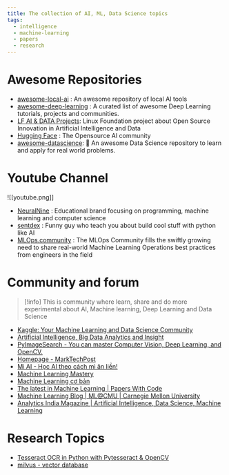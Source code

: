 ```yaml
---
title: The collection of AI, ML, Data Science topics
tags:
  - intelligence
  - machine-learning
  - papers
  - research
---
```

# Awesome Repositories

- [awesome-local-ai](https://github.com/janhq/awesome-local-ai) : An awesome repository of local AI tools
- [awesome-deep-learning](https://github.com/ChristosChristofidis/awesome-deep-learning) : A curated list of awesome Deep Learning tutorials, projects and communities.
- [LF AI & DATA Projects](https://lfaidata.foundation/projects/): Linux Foundation project about Open Source Innovation in Artificial Intelligence and Data
- [Hugging Face](https://huggingface.co/) : The Opensource AI community
- [awesome-datascience](https://github.com/academic/awesome-datascience): 📝 An awesome Data Science repository to learn and apply for real world problems. 

# Youtube Channel

![[youtube.png]]

- [NeuralNine](https://www.youtube.com/c/NeuralNine/featured) : Educational brand focusing on programming, machine learning and computer science
- [sentdex](https://www.youtube.com/c/sentdex/featured) : Funny guy who teach you about build cool stuff with python like AI
- [MLOps.community](https://www.youtube.com/@MLOps/videos) : The MLOps Community fills the swiftly growing need to share real-world Machine Learning Operations best practices from engineers in the field
# Community and forum

>[!info]
>This is community where learn, share and do more experimental about AI, Machine learning, Deep Learning and Data Science

- [Kaggle: Your Machine Learning and Data Science Community](https://www.kaggle.com/)
- [Artificial Intelligence, Big Data Analytics and Insight](https://www.analyticsinsight.net/)
- [PyImageSearch - You can master Computer Vision, Deep Learning, and OpenCV.](https://pyimagesearch.com/)
- [Homepage - MarkTechPost](https://www.marktechpost.com/#)
- [Mì AI - Học AI theo cách mì ăn liền!](https://miai.vn/)
- [Machine Learning Mastery](https://machinelearningmastery.com/)
- [Machine Learning cơ bản](https://machinelearningcoban.com/)
- [The latest in Machine Learning | Papers With Code](https://paperswithcode.com/)
- [Machine Learning Blog | ML@CMU | Carnegie Mellon University](https://blog.ml.cmu.edu/)
- [Analytics India Magazine | Artificial Intelligence, Data Science, Machine Learning](https://analyticsindiamag.com/)
# Research Topics

- [Tesseract OCR in Python with Pytesseract & OpenCV](https://nanonets.com/blog/ocr-with-tesseract/)
- [milvus - vector database](https://milvus.io/docs)

